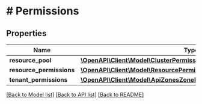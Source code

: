 # # Permissions

## Properties

Name | Type | Description | Notes
------------ | ------------- | ------------- | -------------
**resource_pool** | [**\OpenAPI\Client\Model\ClusterPermissionsResourcePool**](ClusterPermissionsResourcePool.md) |  | [optional]
**resource_permissions** | [**\OpenAPI\Client\Model\ResourcePermissions**](ResourcePermissions.md) |  | [optional]
**tenant_permissions** | [**\OpenAPI\Client\Model\ApiZonesZoneIdFoldersIdFolderTenantPermissions**](ApiZonesZoneIdFoldersIdFolderTenantPermissions.md) |  | [optional]

[[Back to Model list]](../../README.md#models) [[Back to API list]](../../README.md#endpoints) [[Back to README]](../../README.md)
